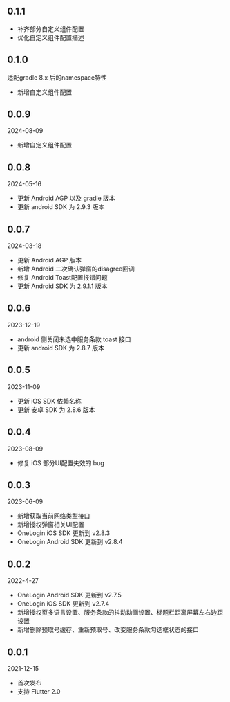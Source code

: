 ## 0.1.1

* 补齐部分自定义组件配置
* 优化自定义组件配置描述

## 0.1.0

适配gradle 8.x 后的namespace特性

* 新增自定义组件配置

## 0.0.9

2024-08-09

* 新增自定义组件配置


## 0.0.8

2024-05-16

* 更新 Android AGP 以及 gradle 版本
* 更新 android SDK 为 2.9.3 版本


## 0.0.7

2024-03-18

* 更新 Android AGP 版本
* 新增 Android 二次确认弹窗的disagree回调
* 修复 Android Toast配置报错问题
* 更新 Android SDK 为 2.9.1.1 版本

## 0.0.6

2023-12-19

* android 侧关闭未选中服务条款 toast 接口
* 更新 android SDK 为 2.8.7 版本


## 0.0.5

2023-11-09

* 更新 iOS SDK 依赖名称
* 更新 安卓 SDK 为 2.8.6 版本

## 0.0.4

2023-08-09

* 修复 iOS 部分UI配置失效的 bug

## 0.0.3

2023-06-09

* 新增获取当前网络类型接口
* 新增授权弹窗相关UI配置
* OneLogin iOS SDK 更新到 v2.8.3
* OneLogin Android SDK 更新到 v2.8.4

## 0.0.2

2022-4-27

* OneLogin Android SDK 更新到 v2.7.5
* OneLogin iOS SDK 更新到 v2.7.4
* 新增授权页多语言设置、服务条款的抖动动画设置、标题栏距离屏幕左右边距设置
* 新增删除预取号缓存、重新预取号、改变服务条款勾选框状态的接口

## 0.0.1

2021-12-15

* 首次发布
* 支持 Flutter 2.0